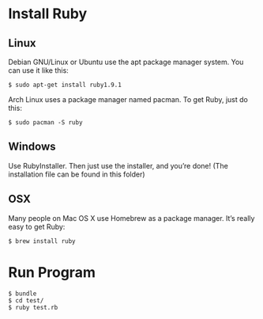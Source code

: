 # Install Ruby

## Linux

  Debian GNU/Linux or Ubuntu use the apt package manager system. You can use it like this:

    $ sudo apt-get install ruby1.9.1

  Arch Linux uses a package manager named pacman. To get Ruby, just do this:

    $ sudo pacman -S ruby

## Windows

  Use RubyInstaller. Then just use the installer, and you’re done! (The installation file can be found in this folder)

## OSX

  Many people on Mac OS X use Homebrew as a package manager. It’s really easy to get Ruby:

    $ brew install ruby


# Run Program

    $ bundle
    $ cd test/
    $ ruby test.rb

